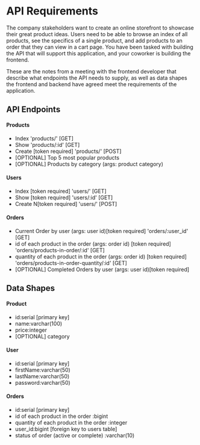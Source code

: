 # API Requirements
The company stakeholders want to create an online storefront to showcase their great product ideas. Users need to be able to browse an index of all products, see the specifics of a single product, and add products to an order that they can view in a cart page. You have been tasked with building the API that will support this application, and your coworker is building the frontend.

These are the notes from a meeting with the frontend developer that describe what endpoints the API needs to supply, as well as data shapes the frontend and backend have agreed meet the requirements of the application. 

## API Endpoints
#### Products
- Index 'products/' [GET]
- Show 'products/:id' [GET]
- Create [token required] 'products/' [POST]
- [OPTIONAL] Top 5 most popular products 
- [OPTIONAL] Products by category (args: product category)

#### Users
- Index [token required] 'users/' [GET]
- Show [token required] 'users/:id' [GET]
- Create N[token required] 'users/' [POST]

#### Orders
- Current Order by user (args: user id)[token required] 'orders/:user_id' [GET]
- id of each product in the order (args: order id) [token required] 'orders/products-in-order/:id' [GET]
- quantity of each product in the order (args: order id) [token required] 'orders/products-in-order-quantity/:id' [GET]
- [OPTIONAL] Completed Orders by user (args: user id)[token required]

## Data Shapes
#### Product
- id:serial [primary key]
- name:varchar(100)
- price:integer
- [OPTIONAL] category

#### User
- id:serial [primary key]
- firstName:varchar(50)
- lastName:varchar(50)
- password:varchar(50)

#### Orders
- id:serial [primary key]
- id of each product in the order :bigint
- quantity of each product in the order :integer
- user_id:bigint [foreign key to users table]
- status of order (active or complete) :varchar(10)